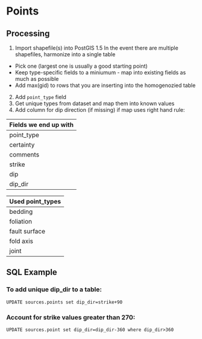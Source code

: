 # Points

## Processing
1. Import shapefile(s) into PostGIS
1.5 In the event there are multiple shapefiles, harmonize into a single table
  - Pick one (largest one is usually a good starting point)
  - Keep type-specific fields to a miniumum - map into existing fields as much as possible
  - Add max(gid) to rows that you are inserting into the homogenozied table
2. Add `point_type` field
3. Get unique types from dataset and map them into known values
4. Add column for dip direction (if missing) if map uses right hand rule: 

| Fields we end up with |
| :---------------- |
| point_type |
| certainty |
| comments |
| strike |
| dip |
| dip_dir |

| Used point_types     |
| :------------- |
| bedding |
| foliation |
| fault surface |
| fold axis |
| joint |


## SQL Example 
### To add unique dip_dir to a table: 
````UPDATE sources.points set dip_dir=strike+90````

### Account for strike values greater than 270: 
````UPDATE sources.point set dip_dir=dip_dir-360 where dip_dir>360````
